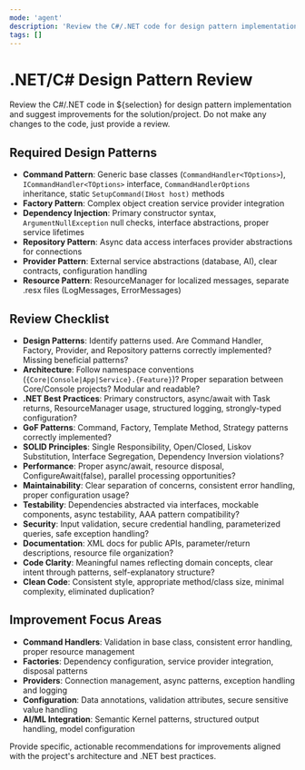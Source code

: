 ```yaml
---
mode: 'agent'
description: 'Review the C#/.NET code for design pattern implementation and suggest improvements.'
tags: []
---
```

# .NET/C# Design Pattern Review

Review the C#/.NET code in ${selection} for design pattern implementation and suggest improvements for the solution/project. Do not make any changes to the code, just provide a review.

## Required Design Patterns

- **Command Pattern**: Generic base classes (`CommandHandler<TOptions>`), `ICommandHandler<TOptions>` interface, `CommandHandlerOptions` inheritance, static `SetupCommand(IHost host)` methods
- **Factory Pattern**: Complex object creation service provider integration
- **Dependency Injection**: Primary constructor syntax, `ArgumentNullException` null checks, interface abstractions, proper service lifetimes
- **Repository Pattern**: Async data access interfaces provider abstractions for connections
- **Provider Pattern**: External service abstractions (database, AI), clear contracts, configuration handling
- **Resource Pattern**: ResourceManager for localized messages, separate .resx files (LogMessages, ErrorMessages)

## Review Checklist

- **Design Patterns**: Identify patterns used. Are Command Handler, Factory, Provider, and Repository patterns correctly implemented? Missing beneficial patterns?
- **Architecture**: Follow namespace conventions (`{Core|Console|App|Service}.{Feature}`)? Proper separation between Core/Console projects? Modular and readable?
- **.NET Best Practices**: Primary constructors, async/await with Task returns, ResourceManager usage, structured logging, strongly-typed configuration?
- **GoF Patterns**: Command, Factory, Template Method, Strategy patterns correctly implemented?
- **SOLID Principles**: Single Responsibility, Open/Closed, Liskov Substitution, Interface Segregation, Dependency Inversion violations?
- **Performance**: Proper async/await, resource disposal, ConfigureAwait(false), parallel processing opportunities?
- **Maintainability**: Clear separation of concerns, consistent error handling, proper configuration usage?
- **Testability**: Dependencies abstracted via interfaces, mockable components, async testability, AAA pattern compatibility?
- **Security**: Input validation, secure credential handling, parameterized queries, safe exception handling?
- **Documentation**: XML docs for public APIs, parameter/return descriptions, resource file organization?
- **Code Clarity**: Meaningful names reflecting domain concepts, clear intent through patterns, self-explanatory structure?
- **Clean Code**: Consistent style, appropriate method/class size, minimal complexity, eliminated duplication?

## Improvement Focus Areas

- **Command Handlers**: Validation in base class, consistent error handling, proper resource management
- **Factories**: Dependency configuration, service provider integration, disposal patterns
- **Providers**: Connection management, async patterns, exception handling and logging
- **Configuration**: Data annotations, validation attributes, secure sensitive value handling
- **AI/ML Integration**: Semantic Kernel patterns, structured output handling, model configuration

Provide specific, actionable recommendations for improvements aligned with the project's architecture and .NET best practices.
